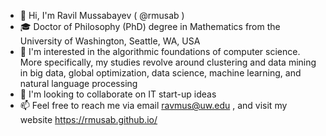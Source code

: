 - 👋 Hi, I'm Ravil Mussabayev ( @rmusab )
- 🎓 Doctor of Philosophy (PhD) degree in Mathematics from the University of Washington, Seattle, WA, USA
- 👀 I'm interested in the algorithmic foundations of computer science. More specifically, my studies revolve around clustering and data mining in big data, global optimization, data science, machine learning, and natural language processing
- 💞️ I'm looking to collaborate on IT start-up ideas
- 📫 Feel free to reach me via email ravmus@uw.edu , and visit my website https://rmusab.github.io/ 

<!---
rmusab/rmusab is a ✨ special ✨ repository because its `README.md` (this file) appears on your GitHub profile.
You can click the Preview link to take a look at your changes.
--->
